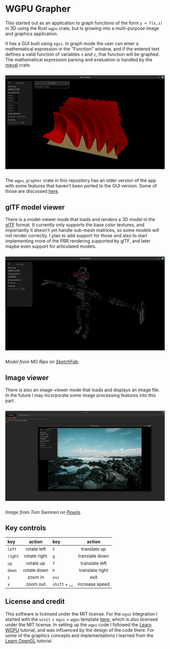 # WGPU Grapher

This started out as an application to graph functions of the form `y = f(x,z)` in 3D using the
Rust `wgpu` crate, but is growing into a multi-purpose image and graphics application.

It has a GUI built using `egui`. In graph mode the user can enter a mathematical expression
in the "Function" window, and if the entered text defines a valid function of variables `x` and `z`,
that function will be graphed. The mathematical expression parsing and evaluation is handled by the
[meval](https://docs.rs/meval/latest/meval/) crate.

<p align="center" margin="20px">
	<img src="https://github.com/seansovine/page_images/blob/main/screenshots/wgpu_grapher/graph.png?raw=true" alt="drawing" width="600" style="padding-top: 10px; padding-bottom: 10px"/>
</p>

The `wgpu_grapher` crate in this repository has an older version of the app with
some features that haven't been ported to the GUI version. Some of those are discussed
[here](./GrapherCaps.md).

## glTF model viewer

There is a model-viewer mode that loads and renders a 3D model in the [glTF](https://kcoley.github.io/glTF/specification/2.0/figures/gltfOverview-2.0.0a.png)
format. It currently only supports the base color textures, and importantly it doesn't
yet handle sub-mesh matrices, so some models will not render correctly. I plan to add support
for those and also to start implementing more of the PBR rendering supported by glTF, and later
maybe even support for articulated models.

<p align="center" margin="20px">
	<img src="https://github.com/seansovine/page_images/blob/main/screenshots/wgpu_grapher/model.png?raw=true" alt="drawing" width="600" style="padding-top: 10px; padding-bottom: 10px"/>
</p>

*Model from MG Rips on [SketchFab](https://sketchfab.com/3d-models/secret-of-the-mimic-mimic-43d8bb26c79148958f46eb1d10e76667).*

## Image viewer

There is also an image-viewer mode that loads and displays an image file. In the future I
may incorporate some image processing features into this part.

<p align="center" margin="20px">
	<img src="https://github.com/seansovine/page_images/blob/main/screenshots/wgpu_grapher/image.png?raw=true" alt="drawing" width="600" style="padding-top: 10px; padding-bottom: 10px"/>
</p>

*Image from Tom Swinnen on [Pexels](https://www.pexels.com/photo/seashore-under-blue-sky-and-white-clouds-view-946351/).*

## Key controls

| key     | action       | key     | action       |
| :------ | :------:     | :------ | :------:     |
| `left`  | rotate left  | `t` | translate up |
| `right` | rotate right | `g` | translate down |
| `up`    | rotate up    | `f` | translate left |
| `down`  | rotate down  | `h` | translate right |
| `z`     | zoom in      | `esc` | exit |
| `x`     | zoom out     | `shift` + \_\_ | increase speed |

## License and credit

This software is licensed under the MIT license. For the `egui` integration I started
with the `winit` + `egui` + `wgpu` template [here](https://github.com/kaphula/winit-egui-wgpu-template),
which is also licensed under the MIT license. In setting up the `wgpu` code I
followed the [Learn WGPU](https://sotrh.github.io/learn-wgpu/)
tutorial, and was influenced by the design of the code there. For some of the
graphics concepts and implementations I learned from the [Learn OpenGL](https://learnopengl.com/)
tutorial.
